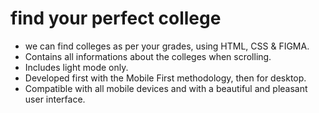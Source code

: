 # find your perfect college

- we can find colleges as per your grades, using HTML, CSS & FIGMA.
- Contains all informations about the colleges when scrolling.
- Includes light mode only.
- Developed first with the Mobile First methodology, then for desktop.
- Compatible with all mobile devices and with a beautiful and pleasant user interface.

